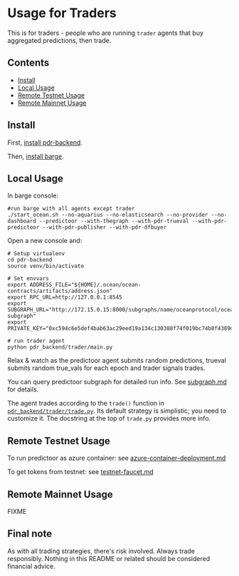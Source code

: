 <!--
Copyright 2023 Ocean Protocol Foundation
SPDX-License-Identifier: Apache-2.0
-->

# Usage for Traders

This is for traders - people who are running `trader` agents that buy aggregated predictions, then trade.

## Contents

- [Install](#install)
- [Local Usage](#local-usage)
- [Remote Testnet Usage](#remote-testnet-usage)
- [Remote Mainnet Usage](#remote-mainnet-usage)


## Install

First, [install pdr-backend](install.md).

Then, [install barge](barge.md#install-barge).

## Local Usage

In barge console:
```console
#run barge with all agents except trader
./start_ocean.sh --no-aquarius --no-elasticsearch --no-provider --no-dashboard --predictoor --with-thegraph --with-pdr-trueval --with-pdr-predictoor --with-pdr-publisher --with-pdr-dfbuyer
```

Open a new console and:
```
# Setup virtualenv
cd pdr-backend
source venv/bin/activate

# Set envvars
export ADDRESS_FILE="${HOME}/.ocean/ocean-contracts/artifacts/address.json"
export RPC_URL=http://127.0.0.1:8545
export SUBGRAPH_URL="http://172.15.0.15:8000/subgraphs/name/oceanprotocol/ocean-subgraph"
export PRIVATE_KEY="0xc594c6e5def4bab63ac29eed19a134c130388f74f019bc74b8f4389df2837a58"

# run trader agent
python pdr_backend/trader/main.py
```

Relax & watch as the predictoor agent submits random predictions, trueval submits random true_vals for each epoch and trader signals trades.

You can query predictoor subgraph for detailed run info. See [subgraph.md](subgraph.md) for details.

The agent trades according to the `trade()` function in [`pdr_backend/trader/trade.py`](../pdr_backend/trader/trade.py). Its default strategy is simplistic; you need to customize it. The docstring at the top of `trade.py` provides more info.

## Remote Testnet Usage

To run predictoor as azure container: see [azure-container-deployment.md](azure-container-deployment.md)

To get tokens from testnet: see [testnet-faucet.md](testnet-faucet.md)

## Remote Mainnet Usage

FIXME

## Final note

As with all trading strategies, there's risk involved. Always trade responsibly. Nothing in this README or related should be considered financial advice.
